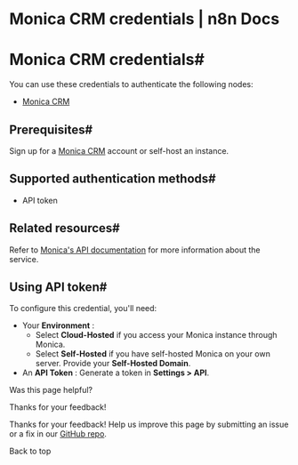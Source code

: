 # Monica CRM credentials | n8n Docs

[ ](https://github.com/n8n-io/n8n-docs/edit/main/docs/integrations/builtin/credentials/monicacrm.md "Edit this page")

# Monica CRM credentials#

You can use these credentials to authenticate the following nodes:

  * [Monica CRM](../../app-nodes/n8n-nodes-base.monicacrm/)

## Prerequisites#

Sign up for a [Monica CRM](https://www.monicahq.com/) account or self-host an instance.

## Supported authentication methods#

  * API token

## Related resources#

Refer to [Monica's API documentation](https://www.monicahq.com/api) for more information about the service.

## Using API token#

To configure this credential, you'll need:

  * Your **Environment** :
    * Select **Cloud-Hosted** if you access your Monica instance through Monica.
    * Select **Self-Hosted** if you have self-hosted Monica on your own server. Provide your **Self-Hosted Domain**.
  * An **API Token** : Generate a token in **Settings > API**.

Was this page helpful? 

Thanks for your feedback! 

Thanks for your feedback! Help us improve this page by submitting an issue or a fix in our [GitHub repo](https://github.com/n8n-io/n8n-docs). 

Back to top